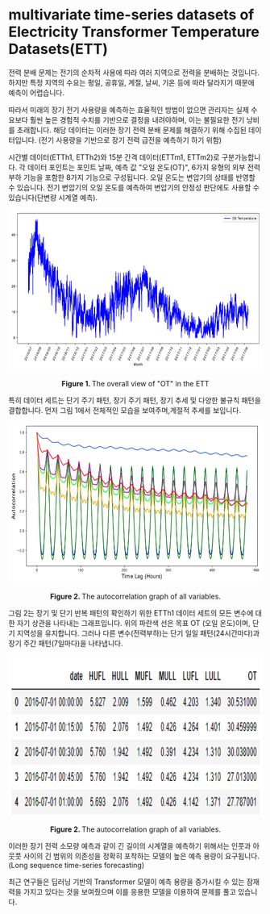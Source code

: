 # multivariate time-series datasets of Electricity Transformer Temperature Datasets(ETT)


전력 분배 문제는 전기의 순차적 사용에 따라 여러 지역으로 전력을 분배하는 것입니다. 하지만 특정 지역의 수요는 평일, 공휴일, 계절, 날씨, 기온 등에 따라 달라지기 때문에 예측이 어렵습니다. 

따라서 미래의 장기 전기 사용량을 예측하는 효율적인 방법이 없으면 관리자는 실제 수요보다 훨씬 높은 경험적 수치를 기반으로 결정을 내려야하며, 이는 불필요한 전기 낭비를 초래합니다.
해당 데이터는 이러한 장기 전력 분배 문제를 해결하기 위해 수집된 데이터입니다. (전기 사용량을 기반으로 장기 전력 급전을 예측하기 하기 위함)

시간별 데이터(ETTh1, ETTh2)와 15분 간격 데이터(ETTm1, ETTm2)로 구분가능합니다.
각 데이터 포인트는 포인트 날짜, 예측 값 "오일 온도(OT)", 6가지 유형의 외부 전력 부하 기능을 포함한 8가지 기능으로 구성됩니다. 오일 온도는 변압기의 상태를 반영할 수 있습니다. 전기 변압기의 오일 온도를 예측하여 변압기의 안정성 판단에도 사용할 수 있습니다(단변량 시계열 예측). 

<p align="center">
<img src=".\img\dataset_year.png" height = "320" alt="" align=center />
<br><br>
<b>Figure 1. </b>The overall view of "OT" in the ETT
</p>
특히 데이터 세트는 단기 주기 패턴, 장기 주기 패턴, 장기 추세 및 다양한 불규칙 패턴을 결합합니다. 먼저 그림 1에서 전체적인 모습을 보여주며,계절적 추세를 보입니다.

<p align="center">
<img src=".\img\auto_correlation.png" height = "320" alt="" align=center />
<br><br>
<b>Figure 2. </b>The autocorrelation graph of all variables.
</p>

그림 2는 장기 및 단기 반복 패턴의 확인하기 위한 ETTh1 데이터 세트의 모든 변수에 대한 자기 상관을 나타내는 그래프입니다. 위의 파란색 선은 목표 OT (오일 온도)이며, 단기 지역성을 유지합니다. 그러나 다른 변수(전력부하)는 단기 일일 패턴(24시간마다)과 장기 주간 패턴(7일마다)을 나타냅니다.

<p align="center">
<img src=".\img\ETT.png" height = "320" alt="" align=center />
<br><br>
<b>Figure 2. </b>The autocorrelation graph of all variables.
</p>

이러한 장기 전력 소모량 예측과 같이 긴 길이의 시계열을 예측하기 위해서는 인풋과 아웃풋 사이의 긴 범위의 의존성을 정확히 포착하는 모델의 높은 예측 용량이 요구됩니다. (Long sequence time-series forecasting)

최근 연구들은 딥러닝 기반의 Transformer 모델이 예측 용량을 증가시킬 수 있는 잠재력을 가지고 있다는 것을 보여줬으며 이를 응용한 모델을 이용하여 문제를 풀고 있습니다.

